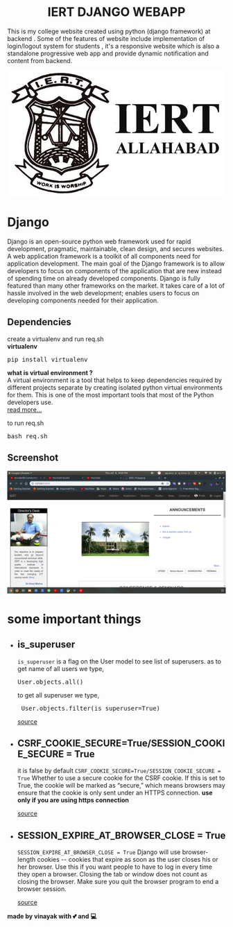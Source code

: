 <h1 align="center">IERT DJANGO WEBAPP</h1>

This is my college website created using python (django framework) at backend . Some of the features of website include implementation of login/logout system for students , it's a responsive website which is also a standalone progressive web app and provide dynamic notification and content from backend.

<p align="center"><img src="img/iert.png"/></p>

# Django

Django is an open-source python web framework used for rapid development, pragmatic, maintainable, clean design, and secures websites. A web application framework is a toolkit of all components need for application development. The main goal of the Django framework is to allow developers to focus on components of the application that are new instead of spending time on already developed components. Django is fully featured than many other frameworks on the market. It takes care of a lot of hassle involved in the web development; enables users to focus on developing components needed for their application.

## Dependencies

create a virtualenv and run req.sh<br/>
<b>virtualenv</b>

<pre>pip install virtualenv</pre>

<b> what is virtual environment ? </b><br/>
A virtual environment is a tool that helps to keep dependencies required by different projects separate by creating isolated python virtual environments for them. This is one of the most important tools that most of the Python developers use.
<br/>
<a href="https://www.geeksforgeeks.org/python-virtual-environment/" >read more... </a>

to run req.sh

<pre>bash req.sh</pre>

## Screenshot

  <p align="center"><img src="img/screen.png"/></p>

# some important things

<ul>
<li>

 is_superuser  
------------

 <code>is_superuser</code>  is a flag on the User model to see list of superusers.
 as to get name of all users we type,
 <pre>User.objects.all() </pre>

 to get all superuser we type,
 <pre> User.objects.filter(is_superuser=True) </pre>

 <a href="https://stackoverflow.com/questions/45275897/how-to-get-superuser-details-in-django" target="_blank">source</a>
 </li>

<li>

 CSRF_COOKIE_SECURE=True/SESSION_COOKIE_SECURE = True  
------------
 it is false by default
 <code>CSRF_COOKIE_SECURE=True/SESSION_COOKIE_SECURE = True</code> Whether to use a secure cookie for the CSRF cookie. If this is set to True, the cookie will be marked as “secure,” which means browsers may ensure that the cookie is only sent under an HTTPS connection.
<b>use only if you are using https connection</b>

 <a href="https://docs.djangoproject.com/en/1.7/ref/settings/#csrf-cookie-secure" target="_blank">source</a>

 </li>

 <li>

 SESSION_EXPIRE_AT_BROWSER_CLOSE = True  
------------

<code>SESSION_EXPIRE_AT_BROWSER_CLOSE = True</code> Django will use browser-length cookies -- cookies that expire as soon as the user closes his or her browser. Use this if you want people to have to log in every time they open a browser.
Closing the tab or window does not count as closing the browser. Make sure you quit the browser program to end a browser session.

<a href="https://stackoverflow.com/questions/3976498/why-doesnt-session-expire-at-browser-close-true-log-the-user-out-when-the-bro" target="_blank">source</a>

 </li>

</ul>

<strong>made by vinayak with 💕 and 💻</strong>
